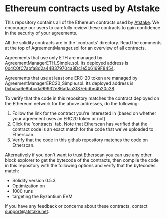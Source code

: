 # Ethereum contracts used by Atstake

This repository contains all of the Ethereum contracts used by [Atstake](https://atstake.net). We encourage our users to carefully review these contracts to gain confidence in the security of your agreements.

All the solidity contracts are in the 'contracts' directory. Read the comments at the top of AgreementManager.sol for an overview of all contracts.

Agreements that use only ETH are managed by AgreementManagerETH_Simple.sol. Its deployed address is [0x4C0fC7abfa8d2a44B379704a8Dc1e5b6169F8454](https://etherscan.io/address/0x4C0fC7abfa8d2a44B379704a8Dc1e5b6169F8454).

Agreements that use at least one ERC-20 token are managed by AgreementManagerERC20_Simple.sol. Its deployed address is [0xba5a6e8bbcda99932e86a0aa3f87ebdbe4b20c28](https://etherscan.io/address/0xba5a6e8bbcda99932e86a0aa3f87ebdbe4b20c28).

To verify that the code in this repository matches the contract deployed on the Ethereum network for the above addresses, do the following:

1. Follow the link for the contract you're interested in (based on whether your agreement uses an ERC20 token or not).
1. Click the 'contracts' tab. Note that Etherscan has verified that the contract code is an exact match for the code that we've uploaded to Etherscan.
1. Verify that the code in this github repository matches the code on Etherscan.

Alternatively if you don't want to trust Etherscan you can use any other block explorer to get the bytecode of the contracts, then compile the code in this repository with the following options and verify that the bytecodes match:
* Solidity version 0.5.3
* Optimization on
* 1000 runs
* targeting the Byzantium EVM

If you have any feedback or concerns about these contracts, contact support@atstake.net.
